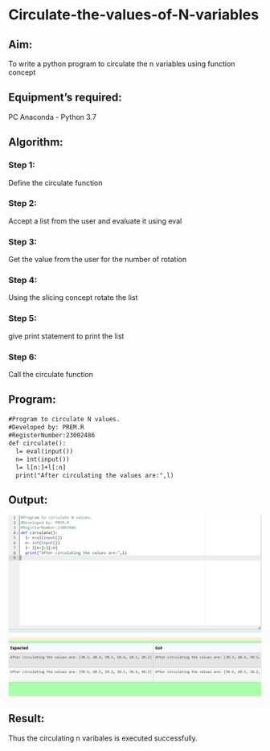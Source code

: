 # Circulate-the-values-of-N-variables
## Aim:
To write a python program to circulate the n variables using function concept
## Equipment’s required:
PC
Anaconda - Python 3.7
## Algorithm: 
### Step 1: 
Define the circulate function
### Step 2:
Accept a list from the user and evaluate it using eval 
### Step 3: 
Get the value from the user for the number of rotation
### Step 4: 
Using the slicing concept rotate the list

### Step 5: 
 give print statement to print the list
### Step 6: 
Call the circulate function
## Program:
```
#Program to circulate N values.
#Developed by: PREM.R
#RegisterNumber:23002486
def circulate():
  l= eval(input())
  n= int(input())
  l= l[n:]+l[:n]
  print("After circulating the values are:",l)

```

## Output:
![circulate n variables](/output1.png.png)

## Result:
Thus the circulating n varibales is executed successfully.